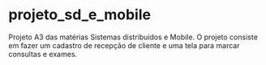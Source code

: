 # projeto_sd_e_mobile
Projeto A3 das matérias Sistemas distribuídos e Mobile. O projeto consiste em fazer um cadastro de recepção de cliente e uma tela para marcar consultas e exames.
